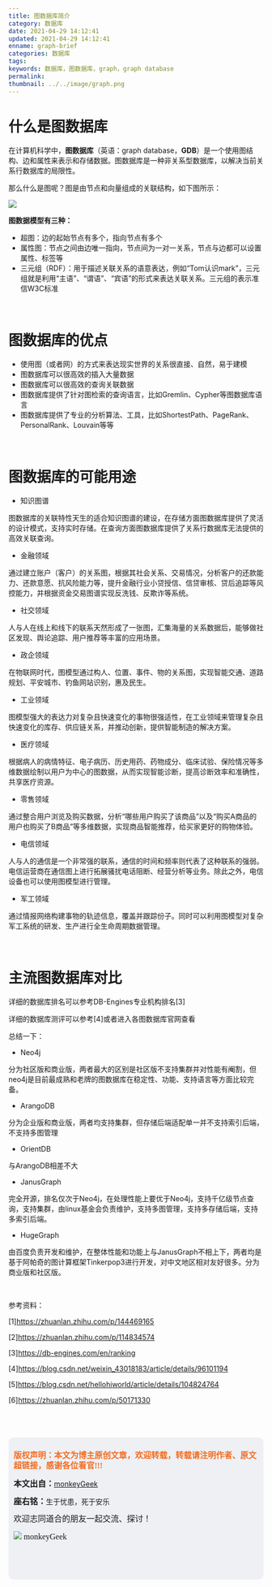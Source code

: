 ```yaml
---
title: 图数据库简介
category: 数据库
date: 2021-04-29 14:12:41
updated: 2021-04-29 14:12:41
enname: graph-brief
categories: 数据库
tags:
keywords: 数据库，图数据库，graph，graph database
permalink:
thumbnail: ../../image/graph.png
---
```


# 什么是图数据库

在计算机科学中，**图数据库**（英语：graph database，**GDB**）是一个使用图结构、边和属性来表示和存储数据。<!--more-->图数据库是一种非关系型数据库，以解决当前关系行数据库的局限性。

那么什么是图呢？图是由节点和向量组成的关联结构，如下图所示：

![](../../../../image/graph.png)



**图数据模型有三种：**

- 超图：边的起始节点有多个，指向节点有多个
- 属性图：节点之间由边唯一指向，节点间为一对一关系，节点与边都可以设置属性、标签等
- 三元组（RDF）：用于描述关联关系的语意表达，例如“Tom认识mark”，三元组就是利用“主语”、“谓语”、“宾语”的形式来表达关联关系。三元组的表示准信W3C标准



</br>

# 图数据库的优点

- 使用图（或者网）的方式来表达现实世界的关系很直接、自然，易于建模
- 图数据库可以很高效的插入大量数据
- 图数据库可以很高效的查询关联数据
- 图数据库提供了针对图检索的查询语言，比如Gremlin、Cypher等图数据库语言
- 图数据库提供了专业的分析算法、工具，比如ShortestPath、PageRank、PersonalRank、Louvain等等



</br>

# 图数据库的可能用途

- 知识图谱

图数据库的关联特性天生的适合知识图谱的建设，在存储方面图数据库提供了灵活的设计模式，支持实时存储。在查询方面图数据库提供了关系行数据库无法提供的高效关联查询。



- 金融领域

通过建立账户（客户）的关系图，根据其社会关系、交易情况，分析客户的还款能力、还款意愿、抗风险能力等，提升金融行业小贷授信、信贷审核、贷后追踪等风控能力，并根据资金交易图谱实现反洗钱、反欺诈等系统。



- 社交领域

人与人在线上和线下的联系天然形成了一张图，汇集海量的关系数据后，能够做社区发现、舆论追踪、用户推荐等丰富的应用场景。



- 政企领域

在物联网时代，图模型通过构人、位置、事件、物的关系图，实现智能交通、道路规划、平安城市、钓鱼网站识别，惠及民生。



- 工业领域

图模型强大的表达力对复杂且快速变化的事物很强适性，在工业领域来管理复杂且快速变化的库存、供应链关系，并推动创新，提供智能制造的解决方案。



- 医疗领域

根据病人的病情特征、电子病历、历史用药、药物成分、临床试验、保险情况等多维数据绘制以用户为中心的图数据，从而实现智能诊断，提高诊断效率和准确性，共享医疗资源。



- 零售领域

通过整合用户浏览及购买数据，分析“哪些用户购买了该商品”以及“购买A商品的用户也购买了B商品”等多维数据，实现商品智能推荐，给买家更好的购物体验。



- 电信领域

人与人的通信是一个非常强的联系，通信的时间和频率则代表了这种联系的强弱。电信运营商在通信图上进行拓展骚扰电话阻断、经营分析等业务。除此之外，电信设备也可以使用图模型进行管理。



- 军工领域

通过情报网络构建事物的轨迹信息，覆盖并跟踪份子。同时可以利用图模型对复杂军工系统的研发、生产进行全生命周期数据管理。



</br>

# 主流图数据库对比

详细的数据库排名可以参考DB-Engines专业机构排名[3]

详细的数据库测评可以参考[4]或者进入各图数据库官网查看



总结一下：

- Neo4j

分为社区版和商业版，两者最大的区别是社区版不支持集群并对性能有阉割，但neo4j是目前最成熟和老牌的图数据库在稳定性、功能、支持语言等方面比较完备。

- ArangoDB

分为企业版和商业版，两者均支持集群，但存储后端适配单一并不支持索引后端，不支持多图管理

- OrientDB

与ArangoDB相差不大

- JanusGraph

完全开源，排名仅次于Neo4j，在处理性能上要优于Neo4j，支持千亿级节点查询，支持集群，由linux基金会负责维护，支持多图管理，支持多存储后端，支持多索引后端。

- HugeGraph

由百度负责开发和维护，在整体性能和功能上与JanusGraph不相上下，两者均是基于阿帕奇的图计算框架Tinkerpop3进行开发，对中文地区相对友好很多。分为商业版和社区版。



</br>

参考资料：

[1]https://zhuanlan.zhihu.com/p/144469165

[2]https://zhuanlan.zhihu.com/p/114834574

[3]https://db-engines.com/en/ranking

[4]https://blog.csdn.net/weixin_43018183/article/details/96101194

[5]https://blog.csdn.net/hellohiworld/article/details/104824764

[6]https://zhuanlan.zhihu.com/p/50171330

</br>

</br>

</br>

<script>
var _hmt = _hmt || [];
(function() {
  var hm = document.createElement("script");
  hm.src = "https://hm.baidu.com/hm.js?2f798e6b269c8a40f12bef25d7f1876d";
  var s = document.getElementsByTagName("script")[0]; 
  s.parentNode.insertBefore(hm, s);
})();
</script>

<div style="height:260px; background-color:rgb(238,240,244); padding:10px;border-radius:10px;">
    <p style="color:#f36c21;font:bold 16px/20px 'kaiTi';">
      版权声明：本文为博主原创文章，欢迎转载，转载请注明作者、原文超链接，感谢各位看官!!!
    </p>
    <p>
      <span style="font:bold 16px/20px 'kaiTi';">本文出自：</span><a href="https://monkeyGeek369.github.io">monkeyGeek</a> 
    </p>
    <p>
      <span style="font:bold 16px/20px 'kaiTi';">座右铭：</span><span>生于忧患，死于安乐</span> 
    </p>
    <p>
      <span style="font:16px/20px 'kaiTi';">欢迎志同道合的朋友一起交流、探讨！</span> 
    </p>
    <img style="height:auto; width:auto;flot:left;" src="../../../../image/monkey64.png" /><span style="font:16px/20px 'kaiTi';flot:left;">   monkeyGeek</span>



